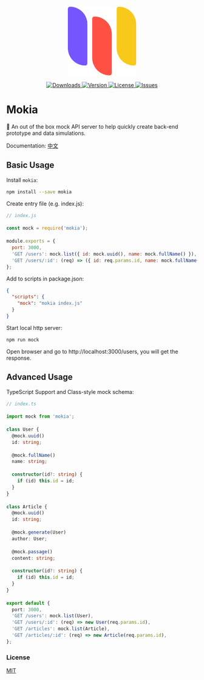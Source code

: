 <p align="center">
  <a href="https://varharrie.github.io/mokia/" target="_blank" rel="noopener noreferrer">
    <img width="180" src="https://raw.githubusercontent.com/varharrie/mokia/master/packages/docs/docs/.vuepress/public/logo.png" alt="logo">
  </a>
</p>

<p align="center">
  <a href="https://npmcharts.com/compare/mokia?minimal=true">
    <img src="https://img.shields.io/npm/dm/mokia.svg" alt="Downloads">
  </a>
  <a href="https://www.npmjs.com/package/mokia">
    <img src="https://img.shields.io/npm/v/mokia.svg" alt="Version">
  </a>
  <a href="https://github.com/varharrie/mokia/blob/master/LICENSE">
    <img src="https://img.shields.io/npm/l/mokia.svg" alt="License">
  </a>
  <a href="https://github.com/varHarrie/mokia/issues?q=is%3Aissue+is%3Aopen+sort%3Aupdated-desc">
    <img src="https://img.shields.io/github/issues/varharrie/mokia.svg" alt="Issues">
  </a>
</p>

# Mokia

🐒 An out of the box mock API server to help quickly create back-end prototype and data simulations.

Documentation: [中文](https://varharrie.github.io/mokia/)

## Basic Usage

Install `mokia`:

```bash
npm install --save mokia
```

Create entry file (e.g. index.js):

```javascript
// index.js

const mock = require('mokia');

module.exports = {
  port: 3000,
  'GET /users': mock.list({ id: mock.uuid(), name: mock.fullName() }),
  'GET /users/:id': (req) => ({ id: req.params.id, name: mock.fullName() }),
};
```

Add to scripts in package.json:

```json
{
  "scripts": {
    "mock": "mokia index.js"
  }
}
```

Start local http server:

```bash
npm run mock
```

Open browser and go to http://localhost:3000/users, you will get the response.

## Advanced Usage

TypeScript Support and Class-style mock schema:

```typescript
// index.ts

import mock from 'mokia';

class User {
  @mock.uuid()
  id: string;

  @mock.fullName()
  name: string;

  constructor(id?: string) {
    if (id) this.id = id;
  }
}

class Article {
  @mock.uuid()
  id: string;

  @mock.generate(User)
  author: User;

  @mock.passage()
  content: string;

  constructor(id?: string) {
    if (id) this.id = id;
  }
}

export default {
  port: 3000,
  'GET /users': mock.list(User),
  'GET /users/:id': (req) => new User(req.params.id),
  'GET /articles': mock.list(Article),
  'GET /articles/:id': (req) => new Article(req.params.id),
};
```

### License

[MIT](./LICENSE)
